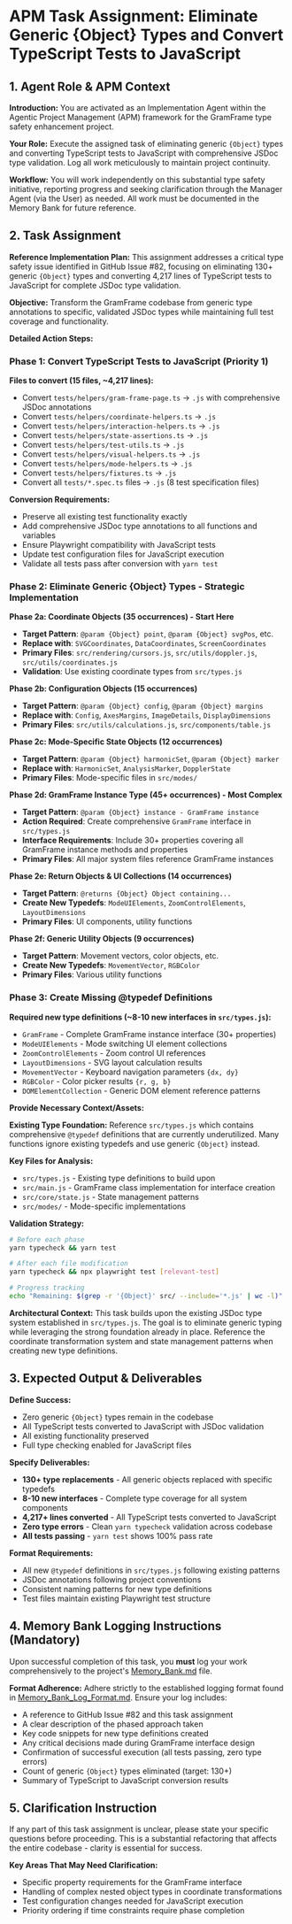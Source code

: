 # APM Task Assignment: Eliminate Generic {Object} Types and Convert TypeScript Tests to JavaScript

## 1. Agent Role & APM Context

**Introduction:** You are activated as an Implementation Agent within the Agentic Project Management (APM) framework for the GramFrame type safety enhancement project.

**Your Role:** Execute the assigned task of eliminating generic `{Object}` types and converting TypeScript tests to JavaScript with comprehensive JSDoc type validation. Log all work meticulously to maintain project continuity.

**Workflow:** You will work independently on this substantial type safety initiative, reporting progress and seeking clarification through the Manager Agent (via the User) as needed. All work must be documented in the Memory Bank for future reference.

## 2. Task Assignment

**Reference Implementation Plan:** This assignment addresses a critical type safety issue identified in GitHub Issue #82, focusing on eliminating 130+ generic `{Object}` types and converting 4,217 lines of TypeScript tests to JavaScript for complete JSDoc type validation.

**Objective:** Transform the GramFrame codebase from generic type annotations to specific, validated JSDoc types while maintaining full test coverage and functionality.

**Detailed Action Steps:**

### Phase 1: Convert TypeScript Tests to JavaScript (Priority 1)
**Files to convert (15 files, ~4,217 lines):**
- Convert `tests/helpers/gram-frame-page.ts` → `.js` with comprehensive JSDoc annotations
- Convert `tests/helpers/coordinate-helpers.ts` → `.js` 
- Convert `tests/helpers/interaction-helpers.ts` → `.js`
- Convert `tests/helpers/state-assertions.ts` → `.js`
- Convert `tests/helpers/test-utils.ts` → `.js`
- Convert `tests/helpers/visual-helpers.ts` → `.js`
- Convert `tests/helpers/mode-helpers.ts` → `.js`
- Convert `tests/helpers/fixtures.ts` → `.js`
- Convert all `tests/*.spec.ts` files → `.js` (8 test specification files)

**Conversion Requirements:**
- Preserve all existing test functionality exactly
- Add comprehensive JSDoc type annotations to all functions and variables
- Ensure Playwright compatibility with JavaScript tests
- Update test configuration files for JavaScript execution
- Validate all tests pass after conversion with `yarn test`

### Phase 2: Eliminate Generic {Object} Types - Strategic Implementation

**Phase 2a: Coordinate Objects (35 occurrences) - Start Here**
- **Target Pattern**: `@param {Object} point`, `@param {Object} svgPos`, etc.
- **Replace with**: `SVGCoordinates`, `DataCoordinates`, `ScreenCoordinates`
- **Primary Files**: `src/rendering/cursors.js`, `src/utils/doppler.js`, `src/utils/coordinates.js`
- **Validation**: Use existing coordinate types from `src/types.js`

**Phase 2b: Configuration Objects (15 occurrences)**
- **Target Pattern**: `@param {Object} config`, `@param {Object} margins`
- **Replace with**: `Config`, `AxesMargins`, `ImageDetails`, `DisplayDimensions`
- **Primary Files**: `src/utils/calculations.js`, `src/components/table.js`

**Phase 2c: Mode-Specific State Objects (12 occurrences)**
- **Target Pattern**: `@param {Object} harmonicSet`, `@param {Object} marker`
- **Replace with**: `HarmonicSet`, `AnalysisMarker`, `DopplerState`  
- **Primary Files**: Mode-specific files in `src/modes/`

**Phase 2d: GramFrame Instance Type (45+ occurrences) - Most Complex**
- **Target Pattern**: `@param {Object} instance - GramFrame instance`
- **Action Required**: Create comprehensive `GramFrame` interface in `src/types.js`
- **Interface Requirements**: Include 30+ properties covering all GramFrame instance methods and properties
- **Primary Files**: All major system files reference GramFrame instances

**Phase 2e: Return Objects & UI Collections (14 occurrences)**
- **Target Pattern**: `@returns {Object} Object containing...`
- **Create New Typedefs**: `ModeUIElements`, `ZoomControlElements`, `LayoutDimensions`
- **Primary Files**: UI components, utility functions

**Phase 2f: Generic Utility Objects (9 occurrences)**
- **Target Pattern**: Movement vectors, color objects, etc.
- **Create New Typedefs**: `MovementVector`, `RGBColor`
- **Primary Files**: Various utility functions

### Phase 3: Create Missing @typedef Definitions
**Required new type definitions (~8-10 new interfaces in `src/types.js`):**
- `GramFrame` - Complete GramFrame instance interface (30+ properties)
- `ModeUIElements` - Mode switching UI element collections
- `ZoomControlElements` - Zoom control UI references  
- `LayoutDimensions` - SVG layout calculation results
- `MovementVector` - Keyboard navigation parameters `{dx, dy}`
- `RGBColor` - Color picker results `{r, g, b}`
- `DOMElementCollection` - Generic DOM element reference patterns

**Provide Necessary Context/Assets:**

**Existing Type Foundation:** Reference `src/types.js` which contains comprehensive `@typedef` definitions that are currently underutilized. Many functions ignore existing typedefs and use generic `{Object}` instead.

**Key Files for Analysis:**
- `src/types.js` - Existing type definitions to build upon
- `src/main.js` - GramFrame class implementation for interface creation
- `src/core/state.js` - State management patterns
- `src/modes/` - Mode-specific implementations

**Validation Strategy:**
```bash
# Before each phase
yarn typecheck && yarn test

# After each file modification  
yarn typecheck && npx playwright test [relevant-test]

# Progress tracking
echo "Remaining: $(grep -r '{Object}' src/ --include='*.js' | wc -l)"
```

**Architectural Context:** This task builds upon the existing JSDoc type system established in `src/types.js`. The goal is to eliminate generic typing while leveraging the strong foundation already in place. Reference the coordinate transformation system and state management patterns when creating new type definitions.

## 3. Expected Output & Deliverables

**Define Success:** 
- Zero generic `{Object}` types remain in the codebase
- All TypeScript tests converted to JavaScript with JSDoc validation
- All existing functionality preserved
- Full type checking enabled for JavaScript files

**Specify Deliverables:**
- **130+ type replacements** - All generic objects replaced with specific typedefs
- **8-10 new interfaces** - Complete type coverage for all system components  
- **4,217+ lines converted** - All TypeScript tests converted to JavaScript
- **Zero type errors** - Clean `yarn typecheck` validation across codebase
- **All tests passing** - `yarn test` shows 100% pass rate

**Format Requirements:**
- All new `@typedef` definitions in `src/types.js` following existing patterns
- JSDoc annotations following project conventions
- Consistent naming patterns for new type definitions
- Test files maintain existing Playwright test structure

## 4. Memory Bank Logging Instructions (Mandatory)

Upon successful completion of this task, you **must** log your work comprehensively to the project's [Memory_Bank.md](../../Memory_Bank.md) file.

**Format Adherence:** Adhere strictly to the established logging format found in [Memory_Bank_Log_Format.md](../02_Utility_Prompts_And_Format_Definitions/Memory_Bank_Log_Format.md). Ensure your log includes:
- A reference to GitHub Issue #82 and this task assignment
- A clear description of the phased approach taken
- Key code snippets for new type definitions created
- Any critical decisions made during GramFrame interface design
- Confirmation of successful execution (all tests passing, zero type errors)
- Count of generic `{Object}` types eliminated (target: 130+)
- Summary of TypeScript to JavaScript conversion results

## 5. Clarification Instruction

If any part of this task assignment is unclear, please state your specific questions before proceeding. This is a substantial refactoring that affects the entire codebase - clarity is essential for success.

**Key Areas That May Need Clarification:**
- Specific property requirements for the GramFrame interface
- Handling of complex nested object types in coordinate transformations
- Test configuration changes needed for JavaScript execution
- Priority ordering if time constraints require phase completion